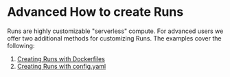 # Advanced How to create Runs
Runs are highly customizable "serverless" compute. For advanced users we offer two additional methods for customizing Runs. The examples cover the following:
1. [Creating Runs with Dockerfiles](https://docs.grid.ai/features/runs/creating-runs-with-dockerfiles)
2. [Creating Runs with config.yaml](https://docs.grid.ai/features/runs/creating-runs-with-config.yaml)

